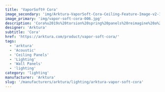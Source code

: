 ```yaml
---
title: 'VaporSoft® Cora'
image_secondary: 'img/Arktura-VaporSoft-Cora-Ceiling-Feature-Image-v2-1600x1600.png'
image_primary: 'img/vapor-soft-cora-006.jpg'
description: 'Cora%u2019s%20torsion%20spring%20panels%20reimagine%20a%20timeless%20pattern.%20By%20adding%20scattered%20solid%20forms%20to%20the%20diamond%20grid%2C%20you%20get%20a%20modern%20take%20on%20a%20classic%20look%20that%20is%20sure%20to%20turn%20heads.%20Thanks%20to%20the%20Soft%20Sound%20material%2C%20you%u2019ll%20always%20get%20acoustic%20support.%20And%20if%20you%20add%20our%20optional%20backlighting%2C%20you%20can%20also%20get%20an%20eye-catching%20radiance.'
designer: 'Arktura'
subtitle: 'Cora'
href: 'https://arktura.com/product/vapor-soft-cora/'
tags:
  - 'arktura'
  - 'Acoustic'
  - 'Ceiling Panels'
  - 'Lighting'
  - 'Wall Panels'
  - 'lighting'
category: 'lighting'
manufacturer: 'Arktura'
slug: '/manufacturers/arktura/lighting/arktura-vapor-soft-cora'
---
```

